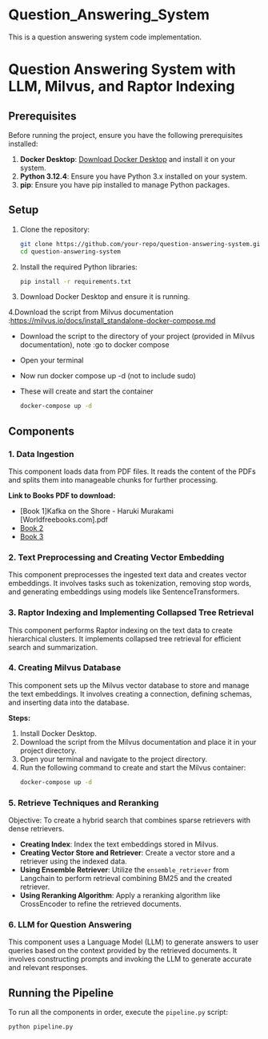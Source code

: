 # Question_Answering_System
This is a question answering system code implementation.

# Question Answering System with LLM, Milvus, and Raptor Indexing

## Prerequisites

Before running the project, ensure you have the following prerequisites installed:

1. **Docker Desktop**: [Download Docker Desktop](https://www.docker.com/products/docker-desktop) and install it on your system.
2. **Python 3.12.4**: Ensure you have Python 3.x installed on your system.
3. **pip**: Ensure you have pip installed to manage Python packages.

## Setup

1. Clone the repository:
    ```sh
    git clone https://github.com/your-repo/question-answering-system.git
    cd question-answering-system
    ```

2. Install the required Python libraries:
    ```sh
    pip install -r requirements.txt
    ```

3. Download Docker Desktop and ensure it is running.

4.Download the script from Milvus documentation :https://milvus.io/docs/install_standalone-docker-compose.md
- Download the script to the directory of your project (provided in Milvus documentation), note :go to docker compose
- Open your terminal
- Now run docker compose up -d  (not to include sudo)
- These will create and start the container

    ```sh
    docker-compose up -d
    ```

## Components

### 1. Data Ingestion
This component loads data from PDF files. It reads the content of the PDFs and splits them into manageable chunks for further processing.

**Link to Books PDF to download:**
- [Book 1]Kafka on the Shore - Haruki Murakami [Worldfreebooks.com].pdf
- [Book 2](link-to-pdf-2)
- [Book 3](link-to-pdf-3)

### 2. Text Preprocessing and Creating Vector Embedding
This component preprocesses the ingested text data and creates vector embeddings. It involves tasks such as tokenization, removing stop words, and generating embeddings using models like SentenceTransformers.

### 3. Raptor Indexing and Implementing Collapsed Tree Retrieval
This component performs Raptor indexing on the text data to create hierarchical clusters. It implements collapsed tree retrieval for efficient search and summarization.

### 4. Creating Milvus Database
This component sets up the Milvus vector database to store and manage the text embeddings. It involves creating a connection, defining schemas, and inserting data into the database.

**Steps:**
1. Install Docker Desktop.
2. Download the script from the Milvus documentation and place it in your project directory.
3. Open your terminal and navigate to the project directory.
4. Run the following command to create and start the Milvus container:
    ```sh
    docker-compose up -d
    ```

### 5. Retrieve Techniques and Reranking
Objective: To create a hybrid search that combines sparse retrievers with dense retrievers.
- **Creating Index**: Index the text embeddings stored in Milvus.
- **Creating Vector Store and Retriever**: Create a vector store and a retriever using the indexed data.
- **Using Ensemble Retriever**: Utilize the `ensemble_retriever` from Langchain to perform retrieval combining BM25 and the created retriever.
- **Using Reranking Algorithm**: Apply a reranking algorithm like CrossEncoder to refine the retrieved documents.

### 6. LLM for Question Answering
This component uses a Language Model (LLM) to generate answers to user queries based on the context provided by the retrieved documents. It involves constructing prompts and invoking the LLM to generate accurate and relevant responses.

## Running the Pipeline

To run all the components in order, execute the `pipeline.py` script:
```sh
python pipeline.py

